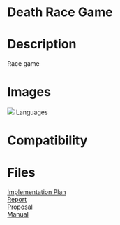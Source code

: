 <h1> Death Race Game</h1>


<h1>Description</h1>
  
Race game



<h1>Images</h1>
<img src="https://raousama1122.github.io/Death-Race-Game/"
<h1> Languages </h1>


<h1> Compatibility </h1>

<h1> Files </h1>
<a href="https://raousama1122.github.io/Death-Race-Game/Implementation Plan.pdf">Implementation Plan</a><br/>
<a href="https://raousama1122.github.io/Death-Race-Game/Death Race_Report.pdf">Report</a><br/>
<a href="https://raousama1122.github.io/Death-Race-Game/Death Race_Proposal.pdf">Proposal</a><br/>
<a href="https://raousama1122.github.io/Death-Race-Game/Death Race_Manual.pdf">Manual</a><br/>

